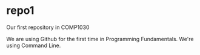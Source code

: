 # repo1
Our first repository in COMP1030

We are using Github for the first time in Programming Fundamentals. We're using Command Line.
